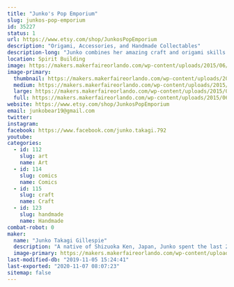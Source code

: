```yaml
---
title: "Junko's Pop Emporium"
slug: junkos-pop-emporium
id: 35227
status: 1
url: https://www.etsy.com/shop/JunkosPopEmporium
description: "Origami, Accessories, and Handmade Collectables"
description-long: "Junko combines her amazing craft and origami skills with her love of pop culture to create one of a kind accessories and origami collectibles! Specializing in dragons and \"chibi\" figures inspired by everything from Star Wars to Pokemon, Junko's Pop Emporium has something to thrill and delight audiences of all ages. For those looking to let their geek flag fly on a daily basis, she also utilizes fun ribbons, fabrics, and charms to create custom clip-in hair bows and accessories. Stop by her exhibit space for all your handmade collectible needs, or simply to admire her wares and talk shop!"
location: Spirit Building
image: https://makers.makerfaireorlando.com/wp-content/uploads/2015/06/Avengers.jpg
image-primary:
  thumbnail: https://makers.makerfaireorlando.com/wp-content/uploads/2015/06/Avengers-150x150.jpg
  medium: https://makers.makerfaireorlando.com/wp-content/uploads/2015/06/Avengers-300x225.jpg
  large: https://makers.makerfaireorlando.com/wp-content/uploads/2015/06/Avengers.jpg
  full: https://makers.makerfaireorlando.com/wp-content/uploads/2015/06/Avengers.jpg
website: https://www.etsy.com/shop/JunkosPopEmporium
email: junkobear19@gmail.com
twitter: 
instagram: 
facebook: https://www.facebook.com/junko.takagi.792
youtube: 
categories:
  - id: 112
    slug: art
    name: Art
  - id: 114
    slug: comics
    name: Comics
  - id: 115
    slug: craft
    name: Craft
  - id: 123
    slug: handmade
    name: Handmade
combat-robot: 0
maker:
  name: "Junko Takagi Gillespie"
  description: "A native of Shizuoka Ken, Japan, Junko spent the last 20+ years teaching Japanese language and culture to elementary school students in Haines City, Florida. She has always created amazing origami creations as a hobby, but recently has discovered an untapped talent for combining her love for pop culture with her technical skills. Junko really enjoys using pop culture as inspiration for her accessories and 3D origami sculptures, and she hopes that the public will find them just as fun!"
  image-primary: https://makers.makerfaireorlando.com/wp-content/uploads/2015/06/junko-profile.jpg
last-modified-db: "2019-11-05 15:24:41"
last-exported: "2020-11-07 08:07:23"
sitemap: false
---
```

